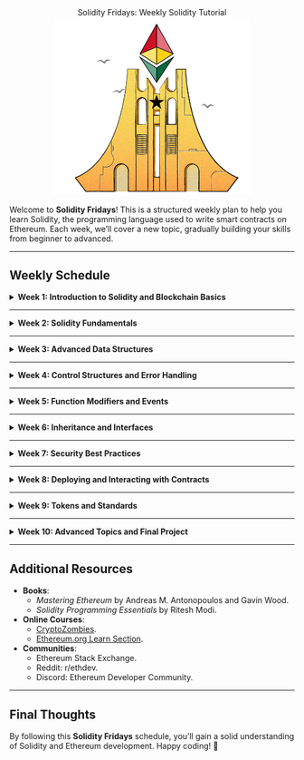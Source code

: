 <div align="center" >Solidity Fridays: Weekly Solidity Tutorial<img width="350px" src="https://github.com/eben619/Zero-To-Dapp-Workshop/blob/main/ethAccraHero.png"></div>




Welcome to **Solidity Fridays**! This is a structured weekly plan to help you learn Solidity, the programming language used to write smart contracts on Ethereum. Each week, we’ll cover a new topic, gradually building your skills from beginner to advanced.

---

## Weekly Schedule

<details>
<summary><strong>Week 1: Introduction to Solidity and Blockchain Basics</strong></summary>

### Topics Covered:
- What is Solidity?
- Overview of blockchain and Ethereum.
- Smart contracts: What they are and why they matter.
- Setting up your development environment (Remix IDE, MetaMask, and Node.js).

### Materials:
- **Book**: *Mastering Ethereum* by Andreas M. Antonopoulos and Gavin Wood (Chapter 1: Introduction to Ethereum).
- **Online Resources**: [Solidity Documentation](https://soliditylang.org/).
- **Tools**: Install Remix IDE and MetaMask.

</details>

---

<details>
<summary><strong>Week 2: Solidity Fundamentals</strong></summary>

### Topics Covered:
- Basic syntax and structure of a Solidity contract.
- Data types: `uint`, `address`, `bool`, `string`, etc.
- Variables: State variables, local variables, and constants.
- Functions: Visibility (`public`, `private`, `internal`, `external`), and modifiers.

### Materials:
- **Book**: *Mastering Ethereum* (Chapter 7: Smart Contracts and Solidity).
- **Practice**: Write a simple "Hello World" contract in Remix IDE.

</details>

---

<details>
<summary><strong>Week 3: Advanced Data Structures</strong></summary>

### Topics Covered:
- Arrays: Fixed-size and dynamic arrays.
- Structs: Custom data types.
- Mappings: Key-value pairs.
- Enums: User-defined types for constants.

### Materials:
- **Book**: *Mastering Ethereum* (Chapter 7: Smart Contracts and Solidity).
- **Practice**: Create a contract that stores and retrieves user data using structs and mappings.

</details>

---

<details>
<summary><strong>Week 4: Control Structures and Error Handling</strong></summary>

### Topics Covered:
- Conditional statements: `if`, `else`, `else if`.
- Loops: `for`, `while`.
- Error handling: `require`, `assert`, `revert`.

### Materials:
- **Online Resources**: [Solidity by Example](https://solidity-by-example.org/).
- **Practice**: Write a contract that implements a basic voting system with error handling.

</details>

---

<details>
<summary><strong>Week 5: Function Modifiers and Events</strong></summary>

### Topics Covered:
- Function modifiers: `view`, `pure`, `payable`.
- Custom modifiers.
- Events: Logging and listening to events.

### Materials:
- **Book**: *Mastering Ethereum* (Chapter 7: Smart Contracts and Solidity).
- **Practice**: Add events to your voting contract to log votes.

</details>

---

<details>
<summary><strong>Week 6: Inheritance and Interfaces</strong></summary>

### Topics Covered:
- Inheritance: `is` keyword, parent and child contracts.
- Abstract contracts.
- Interfaces: Defining and implementing interfaces.

### Materials:
- **Online Resources**: [Solidity Documentation](https://soliditylang.org/).
- **Practice**: Create a parent contract with shared functionality and a child contract that inherits from it.

</details>

---

<details>
<summary><strong>Week 7: Security Best Practices</strong></summary>

### Topics Covered:
- Common vulnerabilities: Reentrancy, integer overflow, and more.
- Security tools: Slither, MythX.
- Writing secure code.

### Materials:
- **Book**: *Mastering Ethereum* (Chapter 9: Smart Contract Security).
- **Online Resources**: [Consensys Smart Contract Best Practices](https://consensys.github.io/smart-contract-best-practices/).
- **Practice**: Audit a simple contract for vulnerabilities.

</details>

---

<details>
<summary><strong>Week 8: Deploying and Interacting with Contracts</strong></summary>

### Topics Covered:
- Deploying contracts to testnets (Ropsten, Rinkeby, etc.).
- Interacting with contracts using Web3.js or Ethers.js.
- Gas optimization techniques.

### Materials:
- **Book**: *Mastering Ethereum* (Chapter 10: Tokens).
- **Tools**: Infura, Alchemy, or Hardhat for deployment.
- **Practice**: Deploy your voting contract to a testnet and interact with it using a simple frontend.

</details>

---

<details>
<summary><strong>Week 9: Tokens and Standards</strong></summary>

### Topics Covered:
- ERC-20: Fungible tokens.
- ERC-721: Non-fungible tokens (NFTs).
- ERC-1155: Multi-token standard.

### Materials:
- **Book**: *Mastering Ethereum* (Chapter 10: Tokens).
- **Practice**: Create and deploy your own ERC-20 token.

</details>

---

<details>
<summary><strong>Week 10: Advanced Topics and Final Project</strong></summary>

### Topics Covered:
- Upgradeable contracts using proxies.
- Layer 2 solutions: Optimism, Arbitrum.
- Decentralized Autonomous Organizations (DAOs).

### Materials:
- **Book**: *Mastering Ethereum* (Chapter 11: Oracles and Chapter 12: Decentralized Applications).
- **Final Project**: Build and deploy a decentralized application (dApp) that incorporates everything you’ve learned.

</details>

---

## Additional Resources
- **Books**:
  - *Mastering Ethereum* by Andreas M. Antonopoulos and Gavin Wood.
  - *Solidity Programming Essentials* by Ritesh Modi.
- **Online Courses**:
  - [CryptoZombies](https://cryptozombies.io/).
  - [Ethereum.org Learn Section](https://ethereum.org/en/learn/).
- **Communities**:
  - Ethereum Stack Exchange.
  - Reddit: r/ethdev.
  - Discord: Ethereum Developer Community.

---

## Final Thoughts
By following this **Solidity Fridays** schedule, you’ll gain a solid understanding of Solidity and Ethereum development. Happy coding! 🚀

